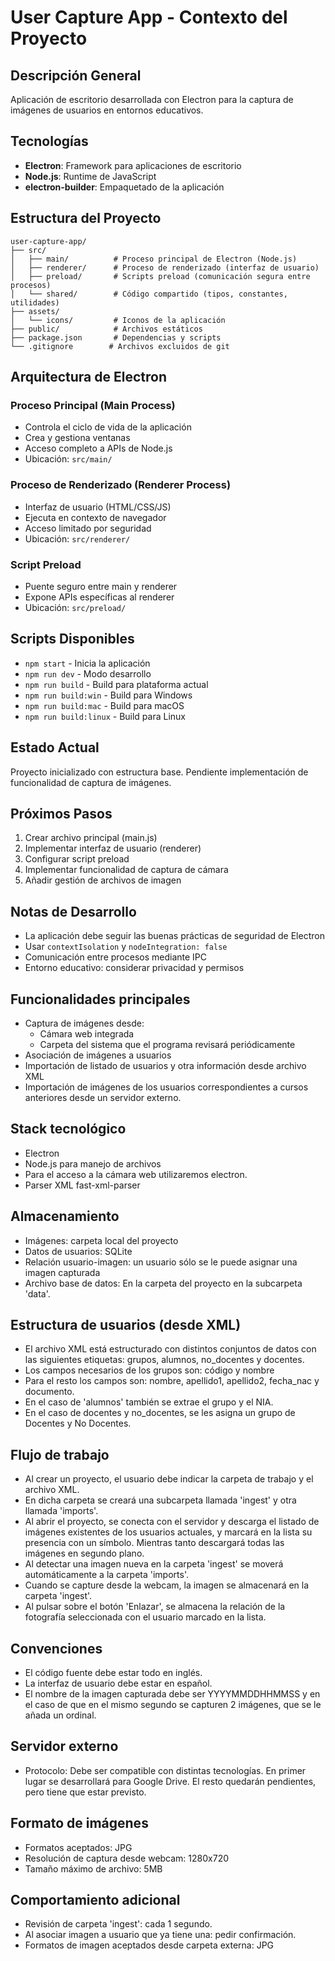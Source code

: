 # User Capture App - Contexto del Proyecto

## Descripción General

Aplicación de escritorio desarrollada con Electron para la captura de imágenes de usuarios en entornos educativos.

## Tecnologías

- **Electron**: Framework para aplicaciones de escritorio
- **Node.js**: Runtime de JavaScript
- **electron-builder**: Empaquetado de la aplicación

## Estructura del Proyecto

```
user-capture-app/
├── src/
│   ├── main/          # Proceso principal de Electron (Node.js)
│   ├── renderer/      # Proceso de renderizado (interfaz de usuario)
│   ├── preload/       # Scripts preload (comunicación segura entre procesos)
│   └── shared/        # Código compartido (tipos, constantes, utilidades)
├── assets/
│   └── icons/         # Iconos de la aplicación
├── public/            # Archivos estáticos
├── package.json       # Dependencias y scripts
└── .gitignore        # Archivos excluidos de git
```

## Arquitectura de Electron

### Proceso Principal (Main Process)
- Controla el ciclo de vida de la aplicación
- Crea y gestiona ventanas
- Acceso completo a APIs de Node.js
- Ubicación: `src/main/`

### Proceso de Renderizado (Renderer Process)
- Interfaz de usuario (HTML/CSS/JS)
- Ejecuta en contexto de navegador
- Acceso limitado por seguridad
- Ubicación: `src/renderer/`

### Script Preload
- Puente seguro entre main y renderer
- Expone APIs específicas al renderer
- Ubicación: `src/preload/`

## Scripts Disponibles

- `npm start` - Inicia la aplicación
- `npm run dev` - Modo desarrollo
- `npm run build` - Build para plataforma actual
- `npm run build:win` - Build para Windows
- `npm run build:mac` - Build para macOS
- `npm run build:linux` - Build para Linux

## Estado Actual

Proyecto inicializado con estructura base. Pendiente implementación de funcionalidad de captura de imágenes.

## Próximos Pasos

1. Crear archivo principal (main.js)
2. Implementar interfaz de usuario (renderer)
3. Configurar script preload
4. Implementar funcionalidad de captura de cámara
5. Añadir gestión de archivos de imagen

## Notas de Desarrollo

- La aplicación debe seguir las buenas prácticas de seguridad de Electron
- Usar `contextIsolation` y `nodeIntegration: false`
- Comunicación entre procesos mediante IPC
- Entorno educativo: considerar privacidad y permisos

## Funcionalidades principales
- Captura de imágenes desde:
    - Cámara web integrada
    - Carpeta del sistema que el programa revisará periódicamente
- Asociación de imágenes a usuarios
- Importación de listado de usuarios y otra información desde archivo XML
- Importación de imágenes de los usuarios correspondientes a cursos anteriores desde un servidor externo.

## Stack tecnológico
- Electron
- Node.js para manejo de archivos
- Para el acceso a la cámara web utilizaremos electron.
- Parser XML fast-xml-parser

## Almacenamiento
- Imágenes: carpeta local del proyecto
- Datos de usuarios: SQLite
- Relación usuario-imagen: un usuario sólo se le puede asignar una imagen capturada
- Archivo base de datos: En la carpeta del proyecto en la subcarpeta 'data'.

## Estructura de usuarios (desde XML)
- El archivo XML está estructurado con distintos conjuntos de datos con las siguientes etiquetas: grupos, alumnos, no_docentes y docentes.
- Los campos necesarios de los grupos son: código y nombre
- Para el resto los campos son: nombre, apellido1, apellido2, fecha_nac y documento.
- En el caso de 'alumnos' también se extrae el grupo y el NIA.
- En el caso de docentes y no_docentes, se les asigna un grupo de Docentes y No Docentes.

## Flujo de trabajo
- Al crear un proyecto, el usuario debe indicar la carpeta de trabajo y el archivo XML.
- En dicha carpeta se creará una subcarpeta llamada 'ingest' y otra llamada 'imports'.
- Al abrir el proyecto, se conecta con el servidor y descarga el listado de imágenes existentes de los usuarios actuales, y marcará en la lista su presencia con un símbolo. Mientras tanto descargará todas las imágenes en segundo plano.
- Al detectar una imagen nueva en la carpeta 'ingest' se moverá automáticamente a la carpeta 'imports'.
- Cuando se capture desde la webcam, la imagen se almacenará en la carpeta 'ingest'.
- Al pulsar sobre el botón 'Enlazar', se almacena la relación de la fotografía seleccionada con el usuario marcado en la lista.

## Convenciones
- El código fuente debe estar todo en inglés.
- La interfaz de usuario debe estar en español.
- El nombre de la imagen capturada debe ser YYYYMMDDHHMMSS y en el caso de que en el mismo segundo se capturen 2 imágenes, que se le añada un ordinal.

## Servidor externo
- Protocolo: Debe ser compatible con distintas tecnologías. En primer lugar se desarrollará para Google Drive. El resto quedarán pendientes, pero tiene que estar previsto.

## Formato de imágenes
- Formatos aceptados: JPG
- Resolución de captura desde webcam: 1280x720
- Tamaño máximo de archivo: 5MB

## Comportamiento adicional
- Revisión de carpeta 'ingest': cada 1 segundo.
- Al asociar imagen a usuario que ya tiene una: pedir confirmación.
- Formatos de imagen aceptados desde carpeta externa: JPG